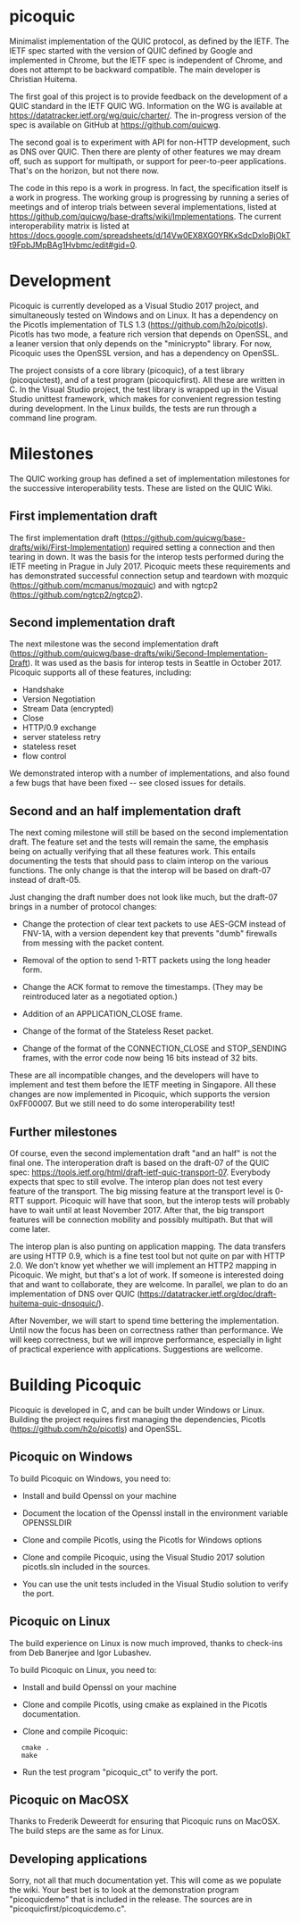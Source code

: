 # picoquic

Minimalist implementation of the QUIC protocol, as defined by the IETF.
The IETF spec started with the version of QUIC defined by Google and
implemented in Chrome, but the IETF spec is independent of Chrome, and
does not attempt to be backward compatible. The main developer is 
Christian Huitema.

The first goal of this project is to provide feedback on the development
of a QUIC standard in the IETF QUIC WG. Information on the WG is available at
https://datatracker.ietf.org/wg/quic/charter/. The in-progress version of
the spec is available on GitHub at https://github.com/quicwg.

The second goal is to experiment with API for non-HTTP development, such as
DNS over QUIC. Then there are plenty of other features we may dream off,
such as support for multipath, or support for peer-to-peer applications.
That's on the horizon, but not there now.

The code in this repo is a work in progress. In fact, the specification itself
is a work in progress. The working group is progressing by running a series
of meetings and of interop trials between several implementations, listed
at https://github.com/quicwg/base-drafts/wiki/Implementations. The current
interoperability matrix is listed at 
https://docs.google.com/spreadsheets/d/14Vw0EX8XG0YRKxSdcDxloBjOkTt9FpbJMpBAg1Hvbmc/edit#gid=0.

# Development

Picoquic is currently developed as a Visual Studio 2017 project,
and simultaneously tested on Windows and on Linux. It has a dependency
on the Picotls implementation of TLS 1.3 (https://github.com/h2o/picotls).
Picotls has two mode, a feature rich version that depends on OpenSSL, and a
leaner version that only depends on the "minicrypto" library. For now,
Picoquic uses the OpenSSL version, and has a dependency on OpenSSL.

The project consists of a core library (picoquic), of a test library
(picoquictest), and of a test program (picoquicfirst). All these are
written in C. In the Visual Studio project, the
test library is wrapped up in the Visual Studio unittest framework, which
makes for convenient regression testing during development. In the Linux
builds, the tests are run through a command line program.

# Milestones

The QUIC working group has defined a set of implementation milestones for
the successive interoperability tests. These are listed on the QUIC Wiki.

## First implementation draft

The first implementation draft 
(https://github.com/quicwg/base-drafts/wiki/First-Implementation)
required setting a connection and then tearing in down.
It was the basis for the interop tests performed during the IETF meeting 
in Prague in July 2017. Picoquic meets these requirements and has demonstrated
successful connection setup and teardown with mozquic (https://github.com/mcmanus/mozquic)
and with ngtcp2 (https://github.com/ngtcp2/ngtcp2).

## Second implementation draft

The next milestone was the second implementation draft
(https://github.com/quicwg/base-drafts/wiki/Second-Implementation-Draft).
It was used as the basis for interop tests in Seattle in October 2017.
Picoquic supports all of these features, including:

* Handshake
* Version Negotiation
* Stream Data (encrypted)
* Close
* HTTP/0.9 exchange
* server stateless retry
* stateless reset
* flow control

We demonstrated interop with a number of implementations, and also found a few bugs that
have been fixed -- see closed issues for details. 

## Second and an half implementation draft

The next coming milestone will still be based on the second implementation draft.
The feature set and the tests will remain the same, the emphasis being on actually
verifying that all these features work. This entails documenting the tests that
should pass to claim interop on the various functions. The only change is that
the interop will be based on draft-07 instead of draft-05.

Just changing the draft number does not look like much, but the draft-07 brings in a
number of protocol changes:

* Change the protection of clear text packets to use AES-GCM instead of FNV-1A,
  with a version dependent key that prevents "dumb" firewalls from messing with
  the packet content.

* Removal of the option to send 1-RTT packets using the long header form.

* Change the ACK format to remove the timestamps. (They may be reintroduced later
  as a negotiated option.)

* Addition of an APPLICATION_CLOSE frame.

* Change of the format of the Stateless Reset packet.

* Change of the format of the CONNECTION_CLOSE and STOP_SENDING frames, with 
  the error code now being 16 bits instead of 32 bits.

These are all incompatible changes, and the developers will have to
implement and test them before the IETF meeting in Singapore. All these changes are
now implemented in Picoquic, which supports the version 0xFF00007. But we still
need to do some interoperability test!

## Further milestones

Of course, even the second implementation draft "and an half" is not the final one. 
The interoperation draft is based on the draft-07 of the
QUIC spec: https://tools.ietf.org/html/draft-ietf-quic-transport-07.
Everybody expects that spec to still evolve. 
The interop plan does not test every feature of the transport. The big missing
feature at the transport level is 0-RTT support. Picoquic will have that soon, but the interop tests
will probably have to wait until at least November 2017. After that, the big transport features will
be connection mobility and possibly multipath. But that will come later.

The interop plan is also punting on application mapping. The data transfers are using HTTP 0.9,
which is a fine test tool but not quite on par with HTTP 2.0. 
We don't know yet whether we will implement an HTTP2 mapping in Picoquic.
We might, but that's a lot of work. If someone is interested doing that and want
to collaborate, they are welcome. In parallel, we plan to do an implementation
of DNS over QUIC (https://datatracker.ietf.org/doc/draft-huitema-quic-dnsoquic/).

After November, we will start to spend time bettering the implementation. Until now 
the focus has been on correctness rather than performance. We will keep correctness,
but we will improve performance, especially in light of practical experience with 
applications. Suggestions are wellcome.

# Building Picoquic

Picoquic is developed in C, and can be built under Windows or Linux. Building the
project requires first managing the dependencies, Picotls (https://github.com/h2o/picotls)
and OpenSSL.

## Picoquic on Windows

To build Picoquic on Windows, you need to:

 * Install and build Openssl on your machine

 * Document the location of the Openssl install in the environment variable OPENSSLDIR

 * Clone and compile Picotls, using the Picotls for Windows options

 * Clone and compile Picoquic, using the Visual Studio 2017 solution picotls.sln included in 
   the sources.

 * You can use the unit tests included in the Visual Studio solution to verify the port.

## Picoquic on Linux

The build experience on Linux is now much improved, thanks to check-ins from Deb Banerjee
and Igor Lubashev. 

To build Picoquic on Linux, you need to:

 * Install and build Openssl on your machine

 * Clone and compile Picotls, using cmake as explained in the Picotls documentation.

 * Clone and compile Picoquic:
~~~
   cmake .
   make
~~~
 * Run the test program "picoquic_ct" to verify the port.

## Picoquic on MacOSX

Thanks to Frederik Deweerdt for ensuring that Picoquic runs on MacOSX. The build steps
are the same as for Linux.

## Developing applications

Sorry, not all that much documentation yet. This will come as we populate the wiki. Your
best bet is to look at the demonstration program "picoquicdemo" that is included in the
release. The sources are in "picoquicfirst/picoquicdemo.c".


 



